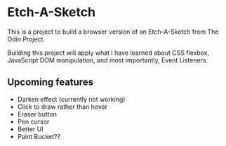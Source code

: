 # Etch-A-Sketch

This is a project to build a browser version of an Etch-A-Sketch from The Odin Project.

Building this project will apply what I have learned about CSS flexbox, JavaScript DOM manipulation, and most importantly, Event Listeners.

## Upcoming features
- Darken effect (currently not working)
- Click to draw rather than hover
- Eraser button
- Pen cursor
- Better UI
- Paint Bucket??